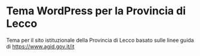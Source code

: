 # Tema WordPress per la Provincia di Lecco
Tema per il sito istituzionale della Provincia di Lecco basato sulle linee guida di https://www.agid.gov.it/it
